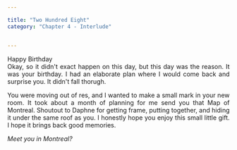 ```yaml
---

title: "Two Hundred Eight"
category: "Chapter 4 - Interlude"


---
```

<style>
body {
text-align: justify}
</style>

Happy Birthday
<br>
Okay, so it didn't exact happen on this day, but this day was the reason. It was your birthday. I had an elaborate plan where I would come back and surprise you. It didn't fall thorugh. 

You were moving out of res, and I wanted to make a small mark in your new room. It took about a month of planning for me send you that Map of Montreal. Shoutout to Daphne for getting frame, putting together, and hiding it under the same roof as you. I honestly hope you enjoy this small little gift. I hope it brings back good memories. 


*Meet you in Montreal?*